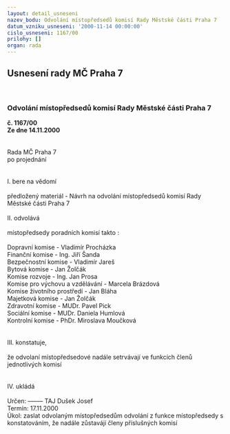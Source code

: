 ```yaml
---
layout: detail_usneseni
nazev_bodu: Odvolání místopředsedů komisí Rady Městské části Praha 7
datum_vzniku_usneseni: '2000-11-14 00:00:00'
cislo_usneseni: 1167/00
prilohy: []
organ: rada
---
```

<div id="ucUsn_pList" class="usn">
	<span><h2>Usnesení rady MČ Praha 7 </h2>
<br></span><div class="standBody">
<span><h3>Odvolání místopředsedů komisí Rady Městské části Praha 7</h3></span><div class="center">
		<strong>č. 1167/00</strong><br>
	</div>
<div class="center">
		<strong>Ze dne 14.11.2000</strong><br><br>
	</div>
<br>Rada MČ Praha 7<br>po projednání<br><br><br>I.	bere na vědomí<br><br> předložený materiál - Návrh na odvolání místopředsedů komisí Rady Městské části Praha 7<br><br>II.	odvolává<br><br>místopředsedy poradních komisí takto : <br><br>Dopravní komise -                        	Vladimír Procházka<br>Finanční komise -                   	Ing. Jiří Šanda<br>Bezpečnostní komise -	 	Vladimír Jareš<br>Bytová komise  -                     	Jan Žolčák<br>Komise rozvoje  -                   	Ing. Jan Prosa<br>Komise pro výchovu a vzdělávání -  Marcela Brázdová<br>Komise životního prostředí  -     	Jan Bláha<br>Majetková komise  -               	Jan Žolčák<br>Zdravotní komise -                            MUDr. Pavel Pick<br>Sociální komise - 			MUDr. Daniela Humlová<br>Kontrolní komise - 			PhDr. Miroslava Moučková<br><br><br>III.	konstatuje,<br><br>že odvolaní místopředsedové nadále setrvávají ve funkcích členů jednotlivých komisí<br><br><br>IV.	ukládá <br><br> Určen:	–––––	TAJ Dušek Josef<br>Termín: 17.11.2000<br>Úkol:	zaslat odvolaným místopředsedům odvolání z funkce místopředsedy s konstatováním, že nadále zůstavájí členy příslušných komisí<br>  </div>
</div>